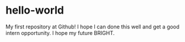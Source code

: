 # hello-world
My first repository at Github!
I hope I can done this well and get a good intern opportunity.
I hope my future BRIGHT.
